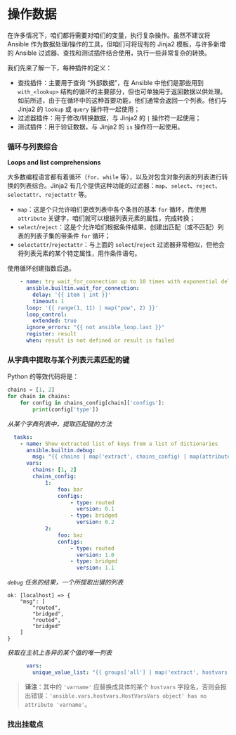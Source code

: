 # 操作数据

在许多情况下，咱们都将需要对咱们的变量，执行复杂操作。虽然不建议将 Ansible 作为数据处理/操作的工具，但咱们可将现有的 Jinja2 模板，与许多新增的 Ansible 过滤器、查找和测试插件结合使用，执行一些非常复杂的转换。


我们先来了解一下，每种插件的定义：

- 查找插件：主要用于查询 “外部数据”，在 Ansible 中他们是那些用到 `with_<lookup>` 结构的循环的主要部分，但也可单独用于返回数据以供处理。如前所述，由于在循环中的这种首要功能，他们通常会返回一个列表。他们与Jinja2 的 `lookup` 或 `query` 操作符一起使用；
- 过滤器插件：用于修改/转换数据，与 Jinja2 的 `|` 操作符一起使用；
- 测试插件：用于验证数据，与 Jinja2 的 `is` 操作符一起使用。

### 循环与列表综合

**Loops and list comprehensions**

大多数编程语言都有着循环（`for`、`while` 等），以及对包含对象列表的列表进行转换的列表综合。Jinja2 有几个提供这种功能的过滤器：`map`、`select`、`reject`、`selectattr`、`rejectattr` 等。


- `map`：这是个只允许咱们更改列表中各个条目的基本 `for` 循环，而使用 `attribute` 关键字，咱们就可以根据列表元素的属性，完成转换；
- `select`/`reject`：这是个允许咱们根据条件结果，创建出匹配（或不匹配）列表的列表子集的带条件 `for` 循环；
- `selectattr`/`rejectattr`：与上面的 `select`/`reject` 过滤器非常相似，但他会将列表元素的某个特定属性，用作条件语句。


使用循环创建指数后退。


```yaml
    - name: try wait_for_connection up to 10 times with exponential delay
      ansible.builtin.wait_for_connection:
        delay: '{{ item | int }}'
        timeout: 1
      loop: '{{ range(1, 11) | map("pow", 2) }}'
      loop_control:
        extended: true
      ignore_errors: "{{ not ansible_loop.last }}"
      register: result
      when: result is not defined or result is failed
```


### 从字典中提取与某个列表元素匹配的键

Python 的等效代码将是：


```python
chains = [1, 2]
for chain in chains:
    for config in chains_config[chain]['configs']:
        print(config['type'])
```


*从某个字典列表中，提取匹配键的方法*

```yaml
  tasks:
    - name: Show extracted list of keys from a list of dictionaries
      ansible.builtin.debug:
        msg: "{{ chains | map('extract', chains_config) | map(attribute='configs') | flatten | map(attribute='type') | flatten }}"
      vars:
        chains: [1, 2]
        chains_config:
            1:
                foo: bar
                configs:
                    - type: routed
                      version: 0.1
                    - type: bridged
                      version: 0.2
            2:
                foo: baz
                configs:
                    - type: routed
                      version: 1.0
                    - type: bridged
                      version: 1.1
```

*`debug` 任务的结果，一个所提取出键的列表*


```console
ok: [localhost] => {
    "msg": [
        "routed",
        "bridged",
        "routed",
        "bridged"
    ]
}
```

*获取在主机上各异的某个值的唯一列表*


```yaml
      vars:
        unique_value_list: "{{ groups['all'] | map('extract', hostvars, 'varname') | list | unique }}"
```

> **译注**：其中的 `'varname'` 应替换成具体的某个 `hostvars` 字段名，否则会报出错误：`'ansible.vars.hostvars.HostVarsVars object' has no attribute 'varname'`。

### 找出挂载点

